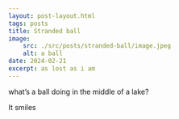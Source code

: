 ```yaml
---
layout: post-layout.html
tags: posts
title: Stranded ball
image:
    src: ./src/posts/stranded-ball/image.jpeg
    alt: a ball
date: 2024-02-21
excerpt: as lost as i am
---
```

what’s a ball doing in the middle of a lake?

It smiles
